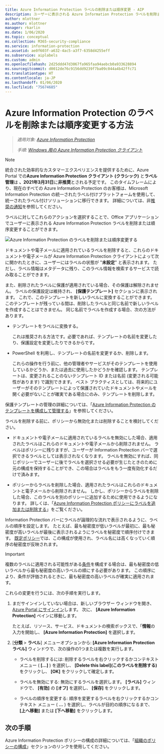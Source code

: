```yaml
---
title: Azure Information Protection ラベルの削除または順序変更 - AIP
description: ユーザーに表示される Azure Information Protection ラベルを削除または順序変更できます。
author: mlottner
ms.author: mlottner
manager: rkarlin
ms.date: 1/06/2020
ms.topic: conceptual
ms.collection: M365-security-compliance
ms.service: information-protection
ms.assetid: ae0f603f-a632-4ac5-a3f7-6358d4255eff
ms.subservice: aiplabels
ms.custom: admin
ms.openlocfilehash: 2d25ddd47d3067fa965faa94aebcb0a933628894
ms.sourcegitcommit: d0012de76c9156dd9239f7ba09c044a4b42ffc71
ms.translationtype: HT
ms.contentlocale: ja-JP
ms.lasthandoff: 01/06/2020
ms.locfileid: "75674685"
---
```

# <a name="how-to-delete-or-reorder-a-label-for-azure-information-protection"></a>Azure Information Protection のラベルを削除または順序変更する方法

>*適用対象: [Azure Information Protection](https://azure.microsoft.com/pricing/details/information-protection)*
>
> *手順: [Windows 用の Azure Information Protection クライアント](faqs.md#whats-the-difference-between-the-azure-information-protection-client-and-the-azure-information-protection-unified-labeling-client)*

> [!NOTE] 
> 統合された効率的なカスタマーエクスペリエンスを提供するために、Azure Portal での**Azure Information Protection クライアント (クラシック)** と**ラベル管理**は **、2021年3月31日**に**非推奨**とされる予定です。 このタイムフレームにより、現在のすべての Azure Information Protection のお客様は、Microsoft Information Protection の統一されたラベル付けプラットフォームを使用して、統一されたラベル付けソリューションに移行できます。 詳細については、非[推奨の通知](https://aka.ms/aipclassicsunset)を参照してください。

ラベルに対してこれらのアクションを選択することで、Office アプリケーションでユーザーに表示される Azure Information Protection ラベルを削除または順序変更することができます。

![Azure Information Protection のラベルを削除または順序変更する](./media/info-protect-contextmenu.png)

ドキュメントや電子メールに適用されているラベルを削除すると、これらのドキュメントや電子メールが Azure Information Protection クライアントによって次に開かれたときに、ユーザーにはラベルの状態が "**未設定**" と表示されます。 ただし、ラベル情報はメタデータに残り、このラベル情報を検索するサービスで読み取ることができます。

また、削除されたラベルに保護が適用されている場合、その保護は解除されません。 ラベルの保護設定は維持され、 **[保護テンプレート]** セクションに表示されます。 これで、このテンプレートを新しいラベルに変換することができます。 このテンプレートが残っている間は、削除したラベルと同じ名前で新しいラベルを作成することはできません。 同じ名前でラベルを作成する場合、次の方法があります。

- テンプレートをラベルに変換する。 
    
    これは推奨される方法です。必要であれば、テンプレートの名前を変更したり、保護設定を変更したりできるからです。

- PowerShell を利用し、テンプレートの名前を変更するか、削除します。
    
    これらの操作を行う前に、他の管理者やサービスがそのテンプレートを使用しているかどうか、または過去に使用したかどうかを確認します。 テンプレートは、変更されることのないテンプレート ID または名前 (変更される可能性があります) で識別できます。 ベスト プラクティスとしては、将来的にユーザーがそのテンプレートによって保護されていたドキュメントやメールを開く必要がないことが確実である場合にのみ、テンプレートを削除します。

保護テンプレートの管理の詳細については、「[Azure Information Protection のテンプレートを構成して管理する](configure-policy-templates.md)」を参照してください。

ラベルを削除する前に、ポリシーから無効化または削除することを検討してください。
    
- ドキュメントや電子メールに適用されているラベルを無効にした場合、適用されたラベルはこれらのドキュメントや電子メールから削除されません。 ラベルはポリシーに残りますが、ユーザーが Information Protection バーで選択できるラベルとしては表示されなくなります。 ラベルを無効にすれば、同じポリシーでユーザーに後でラベルを選択させる必要が生じたときのために元の構成を保持することができ、この場合はラベルをもう一度有効化するだけで済みます。

- ポリシーからラベルを削除した場合、適用されたラベルはこれらのドキュメントと電子メールから削除されません。 しかし、ポリシーからラベルを削除した場合、このラベルを別のポリシーに追加するために使用できるようになります。 詳しくは、「[Azure Information Protection ポリシーにラベルを追加または削除する](configure-policy-add-remove-label.md)」をご覧ください。

Information Protection バーにラベルが論理的な流れで表示されるように、ラベルの順序を設定します。 たとえば、最も秘密度が低いラベルが最初に、最も秘密度が高いラベルが最後に表示されるようにラベルを秘密度で順序付けできます。 [既定ポリシー](configure-policy-default.md)では、この構成が使用され、ラベル名には高くなっていく順序の秘密度が反映されます。

> [!IMPORTANT]
>複数のラベルに適用される可能性がある[条件](configure-policy-classification.md)を構成する場合は、最も秘密度の低いラベルから最も秘密度の高いラベルの順にする必要があります。 この順序により、条件が評価されるときに、最も秘密度の高いラベルが確実に適用されます。


これらの変更を行うには、次の手順を実行します。

1. まだサインインしていない場合は、新しいブラウザー ウィンドウを開き、[Azure Portal にサインイン](configure-policy.md#signing-in-to-the-azure-portal)します。 次に、 **[Azure Information Protection]** ペインに移動します。 
    
    たとえば、リソース、サービス、ドキュメントの検索ボックスで、「**情報**の入力を開始し、 **[Azure Information Protection]** を選択します。

2. [**分類** > **ラベル**] メニューオプションから: **[Azure Information Protection ラベル]** ウィンドウで、次の操作の1つまたは複数を実行します。 

    - ラベルを削除するには: 削除するラベルを右クリックするかコンテキスト メニュー ( **[...]** ) を選択し、 **[Delete this label]\(このラベルを削除する\)** をクリックし、 **[OK]** をクリックして確定します。 

    - ラベルを無効にする: 無効にするラベルを選択します。 **[ラベル]** ウィンドウで、 **[有効]** の **[オフ]** を選択し、 **[保存]** をクリックします。

    - ラベルの順序を変更する: 順序を変更するラベルを右クリックするかコンテキスト メニュー ( **...** ) を選択し、ラベルが目的の順序になるまで、 **[上へ移動]** または **[下へ移動]** をクリックします。  

## <a name="next-steps"></a>次の手順

Azure Information Protection ポリシーの構成の詳細については、「[組織のポリシーの構成](configure-policy.md#configuring-your-organizations-policy)」セクションのリンクを使用してください。  



